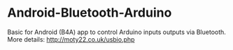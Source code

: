 # Android-Bluetooth-Arduino
Basic for Android (B4A) app to control Arduino inputs outputs via Bluetooth.
More details: http://moty22.co.uk/usbio.php
